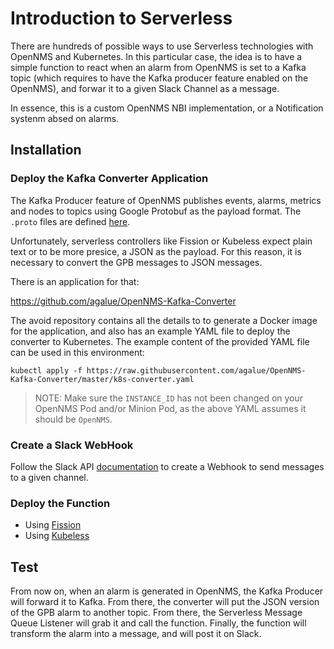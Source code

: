 
# Introduction to Serverless

There are hundreds of possible ways to use Serverless technologies with OpenNMS and Kubernetes. In this particular case, the idea is to have a simple function to react when an alarm from OpenNMS is set to a Kafka topic (which requires to have the Kafka producer feature enabled on the OpenNMS), and forwar it to a given Slack Channel as a message.

In essence, this is a custom OpenNMS NBI implementation, or a Notification systenm absed on alarms.

## Installation

### Deploy the Kafka Converter Application

The Kafka Producer feature of OpenNMS publishes events, alarms, metrics and nodes to topics using Google Protobuf as the payload format. The `.proto` files are defined [here](https://github.com/OpenNMS/opennms/tree/develop/features/kafka/producer/src/main/proto).

Unfortunately, serverless controllers like Fission or Kubeless expect plain text or to be more presice, a JSON as the payload. For this reason, it is necessary to convert the GPB messages to JSON messages.

There is an application for that:

https://github.com/agalue/OpenNMS-Kafka-Converter

The avoid repository contains all the details to to generate a Docker image for the application, and also has an example YAML file to deploy the converter to Kubernetes. The example content of the provided YAML file can be used in this environment:

```shell
kubectl apply -f https://raw.githubusercontent.com/agalue/OpenNMS-Kafka-Converter/master/k8s-converter.yaml
```

> NOTE: Make sure the `INSTANCE_ID` has not been changed on your OpenNMS Pod and/or Minion Pod, as the above YAML assumes it should be `OpenNMS`.

### Create a Slack WebHook

Follow the Slack API [documentation](https://api.slack.com/incoming-webhooks) to create a Webhook to send messages to a given channel.

### Deploy the Function

* Using [Fission](README.fission.md)
* Using [Kubeless](README.kubeless.md)

## Test

From now on, when an alarm is generated in OpenNMS, the Kafka Producer will forward it to Kafka. From there, the converter will put the JSON version of the GPB alarm to another topic. From there, the Serverless Message Queue Listener will grab it and call the function. Finally, the function will transform the alarm into a message, and will post it on Slack.
